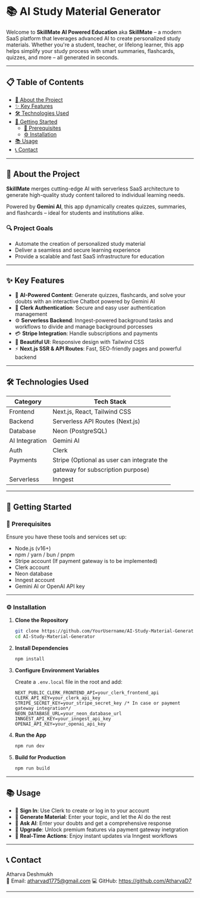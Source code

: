 # 📚 AI Study Material Generator

Welcome to **SkillMate AI Powered Education** aka **SkillMate** – a modern SaaS platform that leverages advanced AI to create personalized study materials. Whether you're a student, teacher, or lifelong learner, this app helps simplify your study process with smart summaries, flashcards, quizzes, and more – all generated in seconds.

---

## 📋 Table of Contents

- [📘 About the Project](#-about-the-project)
- [✨ Key Features](#-key-features)
- [🛠 Technologies Used](#-technologies-used)
- [🚀 Getting Started](#-getting-started)
  - [🔧 Prerequisites](#-prerequisites)
  - [⚙️ Installation](#-installation)
- [📚 Usage](#-usage)
- [📞 Contact](#-contact)

---

## 📘 About the Project

**SkillMate** merges cutting-edge AI with serverless SaaS architecture to generate high-quality study content tailored to individual learning needs.

Powered by **Gemini AI**, this app dynamically creates quizzes, summaries, and flashcards – ideal for students and institutions alike.

### 🔍 Project Goals

- Automate the creation of personalized study material
- Deliver a seamless and secure learning experience
- Provide a scalable and fast SaaS infrastructure for education

---

## ✨ Key Features

- 🤖 **AI-Powered Content**: Generate quizzes, flashcards, and solve your doubts with an interactive Chatbot powered by Gemini AI
- 🔐 **Clerk Authentication**: Secure and easy user authentication management
- ⚙️ **Serverless Backend**: Inngest-powered background tasks and workflows to divide and manage background porcesses
- 💳 **Stripe Integration**: Handle subscriptions and payments
- 🎨 **Beautiful UI**: Responsive design with Tailwind CSS
- ⚡ **Next.js SSR & API Routes**: Fast, SEO-friendly pages and powerful backend

---

## 🛠 Technologies Used

| Category       | Tech Stack                                  |
|----------------|---------------------------------------------|
| Frontend       | Next.js, React, Tailwind CSS                |
| Backend        | Serverless API Routes (Next.js)             |
| Database       | Neon (PostgreSQL)                           |
| AI Integration | Gemini AI                                   |
| Auth           | Clerk                                       |
| Payments       | Stripe (Optional as user can integrate the  |
|                | gateway for subscription purpose)           |
| Serverless     | Inngest                                     |

---

## 🚀 Getting Started

### 🔧 Prerequisites

Ensure you have these tools and services set up:

- Node.js (v16+)
- npm / yarn / bun / pnpm
- Stripe account (If payment gateway is to be implemented)
- Clerk account
- Neon database
- Inngest account
- Gemini AI or OpenAI API key

---

### ⚙️ Installation

1. **Clone the Repository**

   ```bash
   git clone https://github.com/YourUsername/AI-Study-Material-Generator.git
   cd AI-Study-Material-Generator
   ```

2. **Install Dependencies**

   ```bash
   npm install
   ```

3. **Configure Environment Variables**

   Create a `.env.local` file in the root and add:

   ```env
   NEXT_PUBLIC_CLERK_FRONTEND_API=your_clerk_frontend_api
   CLERK_API_KEY=your_clerk_api_key
   STRIPE_SECRET_KEY=your_stripe_secret_key /* In case or payment gateway integration*/
   NEON_DATABASE_URL=your_neon_database_url
   INNGEST_API_KEY=your_inngest_api_key
   OPENAI_API_KEY=your_openai_api_key
   ```

4. **Run the App**

   ```bash
   npm run dev
   ```

5. **Build for Production**

   ```bash
   npm run build
   ```

---

## 📚 Usage

- 🔐 **Sign In**: Use Clerk to create or log in to your account
- 📄 **Generate Material**: Enter your topic, and let the AI do the rest
- 📄 **Ask AI**: Enter your doubts and get a comprehensive response  
- 💎 **Upgrade**: Unlock premium features via payment gateway inetgration
- 🔁 **Real-Time Actions**: Enjoy instant updates via Inngest workflows

---


## 📞 Contact

Atharva Deshmukh  
📧 Email: atharvad1775@gmail.com 
💻 GitHub: https://github.com/AtharvaD7

---
